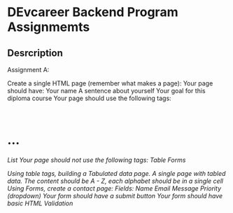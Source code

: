 # DEvcareer Backend Program Assignmemts

## Desrcription

Assignment A:

Create a single HTML page (remember what makes a page):	
Your page should have:
Your name
A sentence about yourself
Your goal for this diploma course 
Your page should use the following tags:
<b>
<p>
<br>
<h1> … <h6>
List
Your page should not use the following tags:
Table
Forms

Using table tags, building a Tabulated data page.  A single page with tabled data.
The content should be A - Z, each alphabet should be in a single cell
Using Forms, create a contact page:
Fields:
Name
Email
Message
Priority (dropdown)
Your form should have a submit button
Your form should have basic HTML Validation
